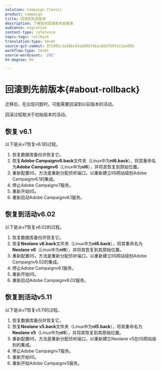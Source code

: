 ```yaml
---
solution: Campaign Classic
product: campaign
title: 回滚到先前版本
description: 了解如何回滚到先前版本
audience: migration
content-type: reference
topic-tags: rollback
translation-type: tm+mt
source-git-commit: 972885c3a38bcd3a260574bacbb3f507e11ae05b
workflow-type: tm+mt
source-wordcount: '291'
ht-degree: 0%

---
```



# 回滚到先前版本{#about-rollback}

迁移后，在出现问题时，可能需要回滚到以前版本的活动。

回滚过程取决于初始版本的活动。

## 恢复 v6.1

以下是从v7恢复v6.1的过程。

1. 恢复数据库备份并恢复它。
1. 恢复&#x200B;**Adobe Campaignv6.back**&#x200B;文件夹（Linux中为&#x200B;**nl6.back**），将其重命名为&#x200B;**Adobe Campaignv6**（Linux中为&#x200B;**nl6**），并将其恢复到原始位置。
1. 重新配置IIS，方法是重新分配侦听端口，以重新建立IIS网站级别Adobe Campaignv6.1的集成。
1. 停止Adobe Campaignv7服务。
1. 重新开始IIS。
1. 重新启动Adobe Campaignv6.1服务。

## 恢复到活动v6.02

以下是从v7恢复v6.02的过程。

1. 恢复数据库备份并恢复它。
1. 恢复&#x200B;**Neolane v6.back**&#x200B;文件夹（Linux中为&#x200B;**nl6.back**），将其重命名为&#x200B;**Neolane v6**（Linux中为&#x200B;**nl6**），并将其恢复到其原始位置。
1. 重新配置IIS，方法是重新分配侦听端口，以重新建立IIS网站级别Adobe Campaignv6.02的集成。
1. 停止Adobe Campaignv6.1服务。
1. 重新开始IIS。
1. 重新启动Adobe Campaignv6.02服务。

## 恢复到活动v5.11

以下是从v7恢复v5.11的过程。

1. 恢复数据库备份并恢复它。
1. 恢复&#x200B;**Neolane v5.back**&#x200B;文件夹（Linux中为&#x200B;**nl5.back**），将其重命名为&#x200B;**Neolane v5**（Linux中为&#x200B;**nl5**），并将其恢复到其原始位置。
1. 重新配置IIS，方法是重新分配侦听端口，以重新建立Neolane v5在IIS网站级别的集成。
1. 停止Adobe Campaignv7服务。
1. 重新开始IIS。
1. 重新开始Adobe Campaignv5服务。
